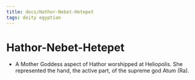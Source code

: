 ```yaml
---
title: docs/Hathor-Nebet-Hetepet
tags: deity egyptian
---
```


# Hathor-Nebet-Hetepet
- A Mother Goddess aspect of Hathor worshipped at Heliopolis. She represented the hand, the active part, of the supreme god Atum (Ra).